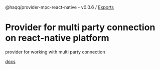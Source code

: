 @haqq/provider-mpc-react-native - v0.0.6 / [Exports](modules.md)

# Provider for multi party connection on react-native platform

provider for working with multi party connection

[docs](https://github.com/haqq-network/haqq-wallet-provider-mpc-react-native/blob/main/docs/modules.md)
